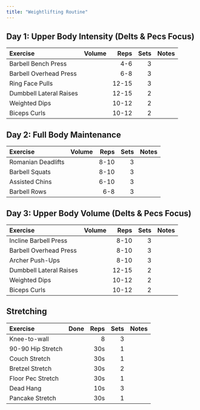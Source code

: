 ```yaml
---
title: "Weightlifting Routine"
---
```


## Day 1: Upper Body Intensity (Delts & Pecs Focus)

| Exercise                  | Volume    | Reps  | Sets | Notes                  |
| :- | :--- | -: | -: | :---------- |
| Barbell Bench Press       |           | 4-6   | 3    |                        |
| Barbell Overhead Press    |           | 6-8   | 3    |                        |
| Ring Face Pulls           |           | 12-15 | 3    |                        |
| Dumbbell Lateral Raises   |           | 12-15 | 2    |                        |
| Weighted Dips             |           | 10-12 | 2    |                        |
| Biceps Curls              |           | 10-12 | 2    |                        |

## Day 2: Full Body Maintenance

| Exercise                  | Volume    | Reps  | Sets | Notes                  |
| :- | :--- | -: | -: | :---------- |
| Romanian Deadlifts        |           | 8-10  | 3    |                        |
| Barbell Squats            |           | 8-10  | 3    |                        |
| Assisted Chins            |           | 6-10  | 3    |                        |
| Barbell Rows              |           | 6-8   | 3    |                        |

## Day 3: Upper Body Volume (Delts & Pecs Focus)

| Exercise                  | Volume    | Reps  | Sets | Notes                  |
| :- | :--- | -: | -: | :---------- |
| Incline Barbell Press     |           | 8-10  | 3    |                        |
| Barbell Overhead Press    |           | 8-10  | 3    |                        |
| Archer Push-Ups           |           | 8-10  | 3    |                        |
| Dumbbell Lateral Raises   |           | 12-15 | 2    |                        |
| Weighted Dips             |           | 10-12 | 2    |                        |
| Biceps Curls              |           | 10-12 | 2    |                        |

## Stretching

| Exercise                  | Done      | Reps  | Sets | Notes                  |
| :- | :--- | -: | -: | :---------- |
| Knee-to-wall              |           | 8     | 3    |                        |
| 90-90 Hip Stretch         |           | 30s   | 1    |                        |
| Couch Stretch             |           | 30s   | 1    |                        |
| Bretzel Stretch           |           | 30s   | 2    |                        |
| Floor Pec Stretch         |           | 30s   | 1    |                        |
| Dead Hang                 |           | 10s   | 3    |                        |
| Pancake Stretch           |           | 30s   | 1    |                        |
